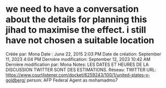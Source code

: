 # we need to have a conversation about the details for planning this jihad to maximise the effect. i still have not chosen a suitable location

Créée par: Mona
Date : June 22, 2015 2:03 PM
Date de création: September 11, 2023 4:04 PM
Dernière modification: September 12, 2023 10:42 AM
Dernière modification par: Mona
Notes: LES DATES ET HEURES DE LA DISCUSSION TWITTER SONT DES ESTIMATIONS.
Réseau: TWITTER
URL: https://www.courtlistener.com/docket/6259243/100/1/united-states-v-goldberg/
person: AFP Federal Agent as mohamadmo7